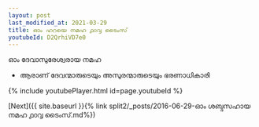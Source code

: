 ```yaml
---
layout: post
last_modified_at: 2021-03-29
title: ഓം ഹറയെ നമഹ ൧൦൮ ടൈംസ്
youtubeId: D2QrhiVD7e0
---
```

 
 
 ഓം ദേവാസുരേശ്വരായ നമഹ 
 
 -  ആരാണ് ദേവന്മാരുടെയും അസുരന്മാരുടെയും ഭരണാധികാരി 
 
  
 
  
 
 
 
 
 
 


{% include youtubePlayer.html id=page.youtubeId %}
 
[Next]({{ site.baseurl }}{% link  split2/_posts/2016-06-29-ഓം ശബ്ദസഹായ നമഹ ൧൦൮ ടൈംസ്.md%})
 
